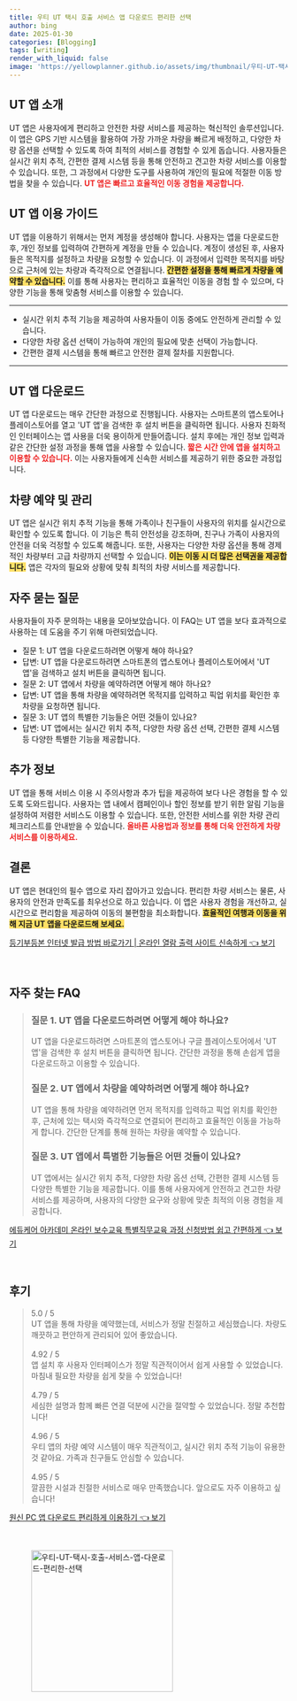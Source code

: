 ```yaml
---
title: 우티 UT 택시 호출 서비스 앱 다운로드 편리한 선택
author: bing
date: 2025-01-30
categories: [Blogging]
tags: [writing]
render_with_liquid: false
image: 'https://yellowplanner.github.io/assets/img/thumbnail/우티-UT-택시-호출-서비스-앱-다운로드-편리한-선택.webp'
---
```



<h2 id='UT 앱 소개'>UT 앱 소개</h2>

<p>UT 앱은 사용자에게 편리하고 안전한 차량 서비스를 제공하는 혁신적인 솔루션입니다. 이 앱은 GPS 기반 시스템을 활용하여 가장 가까운 차량을 빠르게 배정하고, 다양한 차량 옵션을 선택할 수 있도록 하여 최적의 서비스를 경험할 수 있게 돕습니다. 사용자들은 실시간 위치 추적, 간편한 결제 시스템 등을 통해 안전하고 견고한 차량 서비스를 이용할 수 있습니다. 또한, 그 과정에서 다양한 도구를 사용하여 개인의 필요에 적절한 이동 방법을 찾을 수 있습니다. <b><span style="color: #ee2323;">UT 앱은 빠르고 효율적인 이동 경험을 제공합니다.</span></b></p>

<h2 id='UT 앱 이용 가이드'>UT 앱 이용 가이드</h2>

<p>UT 앱을 이용하기 위해서는 먼저 계정을 생성해야 합니다. 사용자는 앱을 다운로드한 후, 개인 정보를 입력하여 간편하게 계정을 만들 수 있습니다. 계정이 생성된 후, 사용자들은 목적지를 설정하고 차량을 요청할 수 있습니다. 이 과정에서 입력한 목적지를 바탕으로 근처에 있는 차량과 즉각적으로 연결됩니다. <b><span style="background-color: #ffe066;">간편한 설정을 통해 빠르게 차량을 예약할 수 있습니다.</span></b> 이를 통해 사용자는 편리하고 효율적인 이동을 경험 할 수 있으며, 다양한 기능을 통해 맞춤형 서비스를 이용할 수 있습니다.</p>

<hr />

<ul>
    <li>실시간 위치 추적 기능을 제공하여 사용자들이 이동 중에도 안전하게 관리할 수 있습니다.</li>
    <li>다양한 차량 옵션 선택이 가능하여 개인의 필요에 맞춘 선택이 가능합니다.</li>
    <li>간편한 결제 시스템을 통해 빠르고 안전한 결제 절차를 지원합니다.</li>
</ul>

<hr />

<h2 id='UT 앱 다운로드'>UT 앱 다운로드</h2>

<p>UT 앱 다운로드는 매우 간단한 과정으로 진행됩니다. 사용자는 스마트폰의 앱스토어나 플레이스토어를 열고 'UT 앱'을 검색한 후 설치 버튼을 클릭하면 됩니다. 사용자 친화적인 인터페이스는 앱 사용을 더욱 용이하게 만들어줍니다. 설치 후에는 개인 정보 입력과 같은 간단한 설정 과정을 통해 앱을 사용할 수 있습니다. <b><span style="color: #ee2323;">짧은 시간 안에 앱을 설치하고 이용할 수 있습니다.</span></b> 이는 사용자들에게 신속한 서비스를 제공하기 위한 중요한 과정입니다.</p>

<h2 id='차량 예약 및 관리'>차량 예약 및 관리</h2>

<p>UT 앱은 실시간 위치 추적 기능을 통해 가족이나 친구들이 사용자의 위치를 실시간으로 확인할 수 있도록 합니다. 이 기능은 특히 안전성을 강조하며, 친구나 가족이 사용자의 안전을 더욱 걱정할 수 있도록 해줍니다. 또한, 사용자는 다양한 차량 옵션을 통해 경제적인 차량부터 고급 차량까지 선택할 수 있습니다. <b><span style="background-color: #ffe066;">이는 이동 시 더 많은 선택권을 제공합니다.</span></b> 앱은 각자의 필요와 상황에 맞춰 최적의 차량 서비스를 제공합니다.</p>

<h2 id='자주 묻는 질문'>자주 묻는 질문</h2>

<p>사용자들이 자주 문의하는 내용을 모아보았습니다. 이 FAQ는 UT 앱을 보다 효과적으로 사용하는 데 도움을 주기 위해 마련되었습니다.</p>

<ul>
    <li>질문 1: UT 앱을 다운로드하려면 어떻게 해야 하나요?</li>
    <li>답변: UT 앱을 다운로드하려면 스마트폰의 앱스토어나 플레이스토어에서 'UT 앱'을 검색하고 설치 버튼을 클릭하면 됩니다.</li>
    <li>질문 2: UT 앱에서 차량을 예약하려면 어떻게 해야 하나요?</li>
    <li>답변: UT 앱을 통해 차량을 예약하려면 목적지를 입력하고 픽업 위치를 확인한 후 차량을 요청하면 됩니다.</li>
    <li>질문 3: UT 앱의 특별한 기능들은 어떤 것들이 있나요?</li>
    <li>답변: UT 앱에서는 실시간 위치 추적, 다양한 차량 옵션 선택, 간편한 결제 시스템 등 다양한 특별한 기능을 제공합니다.</li>
</ul>

<h2 id='추가 정보'>추가 정보</h2>

<p>UT 앱을 통해 서비스 이용 시 주의사항과 추가 팁을 제공하여 보다 나은 경험을 할 수 있도록 도와드립니다. 사용자는 앱 내에서 캠페인이나 할인 정보를 받기 위한 알림 기능을 설정하여 저렴한 서비스도 이용할 수 있습니다. 또한, 안전한 서비스를 위한 차량 관리 체크리스트를 안내받을 수 있습니다. <b><span style="color: #ee2323;">올바른 사용법과 정보를 통해 더욱 안전하게 차량 서비스를 이용하세요.</span></b></p>

<h2 id='결론'>결론</h2>

<p>UT 앱은 현대인의 필수 앱으로 자리 잡아가고 있습니다. 편리한 차량 서비스는 물론, 사용자의 안전과 만족도를 최우선으로 하고 있습니다. 이 앱은 사용자 경험을 개선하고, 실시간으로 편리함을 제공하여 이동의 불편함을 최소화합니다. <b><span style="background-color: #ffe066;">효율적인 여행과 이동을 위해 지금 UT 앱을 다운로드해 보세요.</span></b></p>


<p><a class="click-button" title="등기부등본 인터넷 발급 방법 바로가기 | 온라인 열람 출력 사이트 신속하게" href="https://yellowplanner.github.io/posts/%EB%93%B1%EA%B8%B0%EB%B6%80%EB%93%B1%EB%B3%B8-%EC%9D%B8%ED%84%B0%EB%84%B7-%EB%B0%9C%EA%B8%89-%EB%B0%A9%EB%B2%95-%EB%B0%94%EB%A1%9C%EA%B0%80%EA%B8%B0-%EC%98%A8%EB%9D%BC%EC%9D%B8-%EC%97%B4%EB%9E%8C-%EC%B6%9C%EB%A0%A5-%EC%82%AC%EC%9D%B4%ED%8A%B8-%EC%8B%A0%EC%86%8D%ED%95%98%EA%B2%8C/" rel="dofollow">등기부등본 인터넷 발급 방법 바로가기 | 온라인 열람 출력 사이트 신속하게 👈 보기</a></p><br>
<h2 id='자주_찾는_FAQ'>자주 찾는 FAQ</h2>
<div itemscope="" itemtype="https://schema.org/FAQPage"> 
<blockquote> 
<div itemscope="" itemprop="mainEntity" itemtype="https://schema.org/Question"> 
<h3 itemprop="name">질문 1. UT 앱을 다운로드하려면 어떻게 해야 하나요?</h3> 
<div itemscope="" itemprop="acceptedAnswer" itemtype="https://schema.org/Answer"> 
<span itemprop="text"> 
<p>UT 앱을 다운로드하려면 스마트폰의 앱스토어나 구글 플레이스토어에서 'UT 앱'을 검색한 후 설치 버튼을 클릭하면 됩니다. 간단한 과정을 통해 손쉽게 앱을 다운로드하고 이용할 수 있습니다.</p> 
</span> 
</div> 
</div> 

<div itemscope="" itemprop="mainEntity" itemtype="https://schema.org/Question"> 
<h3 itemprop="name">질문 2. UT 앱에서 차량을 예약하려면 어떻게 해야 하나요?</h3> 
<div itemscope="" itemprop="acceptedAnswer" itemtype="https://schema.org/Answer"> 
<span itemprop="text"> 
<p>UT 앱을 통해 차량을 예약하려면 먼저 목적지를 입력하고 픽업 위치를 확인한 후, 근처에 있는 택시와 즉각적으로 연결되어 편리하고 효율적인 이동을 가능하게 합니다. 간단한 단계를 통해 원하는 차량을 예약할 수 있습니다.</p> 
</span> 
</div> 
</div> 

<div itemscope="" itemprop="mainEntity" itemtype="https://schema.org/Question"> 
<h3 itemprop="name">질문 3. UT 앱에서 특별한 기능들은 어떤 것들이 있나요?</h3> 
<div itemscope="" itemprop="acceptedAnswer" itemtype="https://schema.org/Answer"> 
<span itemprop="text"> 
<p>UT 앱에서는 실시간 위치 추적, 다양한 차량 옵션 선택, 간편한 결제 시스템 등 다양한 특별한 기능을 제공합니다. 이를 통해 사용자에게 안전하고 견고한 차량 서비스를 제공하며, 사용자의 다양한 요구와 상황에 맞춘 최적의 이용 경험을 제공합니다.</p> 
</span> 
</div> 
</div> 
</blockquote> 
</div>
<p><a class="click-button" title="에듀케어 아카데미 온라인 보수교육 특별직무교육 과정 신청방법 쉽고 간편하게" href="https://yellowplanner.github.io/posts/%EC%97%90%EB%93%80%EC%BC%80%EC%96%B4-%EC%95%84%EC%B9%B4%EB%8D%B0%EB%AF%B8-%EC%98%A8%EB%9D%BC%EC%9D%B8-%EB%B3%B4%EC%88%98%EA%B5%90%EC%9C%A1-%ED%8A%B9%EB%B3%84%EC%A7%81%EB%AC%B4%EA%B5%90%EC%9C%A1-%EA%B3%BC%EC%A0%95-%EC%8B%A0%EC%B2%AD%EB%B0%A9%EB%B2%95-%EC%89%BD%EA%B3%A0-%EA%B0%84%ED%8E%B8%ED%95%98%EA%B2%8C/" rel="dofollow">에듀케어 아카데미 온라인 보수교육 특별직무교육 과정 신청방법 쉽고 간편하게 👈 보기</a></p><br>
<h2 id='후기'>후기</h2>
<div itemscope itemtype="https://schema.org/Product">
  <blockquote>
  <div itemprop="review" itemscope itemtype="https://schema.org/Review">
      <div itemprop="reviewRating" itemscope itemtype="https://schema.org/Rating"> <span itemprop="ratingValue">5.0</span> / <span itemprop="bestRating">5</span> </div>
      <span itemprop="reviewBody">UT 앱을 통해 차량을 예약했는데, 서비스가 정말 친절하고 세심했습니다. 차량도 깨끗하고 편안하게 관리되어 있어 좋았습니다.</span>
  </div>
  <br>
  <div itemprop="review" itemscope itemtype="https://schema.org/Review">
      <div itemprop="reviewRating" itemscope itemtype="https://schema.org/Rating"> <span itemprop="ratingValue">4.92</span> / <span itemprop="bestRating">5</span> </div>
      <span itemprop="reviewBody">앱 설치 후 사용자 인터페이스가 정말 직관적이어서 쉽게 사용할 수 있었습니다. 마침내 필요한 차량을 쉽게 찾을 수 있었습니다!</span>
  </div>
  <br>
  <div itemprop="review" itemscope itemtype="https://schema.org/Review">
      <div itemprop="reviewRating" itemscope itemtype="https://schema.org/Rating"> <span itemprop="ratingValue">4.79</span> / <span itemprop="bestRating">5</span> </div>
      <span itemprop="reviewBody">세심한 설명과 함께 빠른 연결 덕분에 시간을 절약할 수 있었습니다. 정말 추천합니다!</span>
  </div>
  <br>
  <div itemprop="review" itemscope itemtype="https://schema.org/Review">
      <div itemprop="reviewRating" itemscope itemtype="https://schema.org/Rating"> <span itemprop="ratingValue">4.96</span> / <span itemprop="bestRating">5</span> </div>
      <span itemprop="reviewBody">우티 앱의 차량 예약 시스템이 매우 직관적이고, 실시간 위치 추적 기능이 유용한 것 같아요. 가족과 친구들도 안심할 수 있습니다.</span>
  </div>
  <br>
  <div itemprop="review" itemscope itemtype="https://schema.org/Review">
      <div itemprop="reviewRating" itemscope itemtype="https://schema.org/Rating"> <span itemprop="ratingValue">4.95</span> / <span itemprop="bestRating">5</span> </div>
      <span itemprop="reviewBody">깔끔한 시설과 친절한 서비스로 매우 만족했습니다. 앞으로도 자주 이용하고 싶습니다!</span>
  </div>
  </blockquote>
</div>
<p><a class="click-button" title="원신 PC 앱 다운로드 편리하게 이용하기" href="https://yellowplanner.github.io/posts/%EC%9B%90%EC%8B%A0-PC-%EC%95%B1-%EB%8B%A4%EC%9A%B4%EB%A1%9C%EB%93%9C-%ED%8E%B8%EB%A6%AC%ED%95%98%EA%B2%8C-%EC%9D%B4%EC%9A%A9%ED%95%98%EA%B8%B0/" rel="dofollow">원신 PC 앱 다운로드 편리하게 이용하기 👈 보기</a></p><br>
<figure class="image"><img src="https://yellowplanner.github.io/assets/img/thumbnail/우티-UT-택시-호출-서비스-앱-다운로드-편리한-선택.webp" alt="우티-UT-택시-호출-서비스-앱-다운로드-편리한-선택" width="256" height="256"></figure>